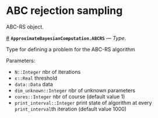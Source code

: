 
<a id='ABC-rejection-sampling-1'></a>

# ABC rejection sampling


ABC-RS object.

<a id='ApproximateBayesianComputation.ABCRS' href='#ApproximateBayesianComputation.ABCRS'>#</a>
**`ApproximateBayesianComputation.ABCRS`** &mdash; *Type*.



Type for defining a problem for the ABC-RS algorithm

Parameters:

  * `N::Integer` nbr of iterations
  * `ϵ::Real` threshold
  * `data::Data` data
  * `dim_unknown::Integer` nbr of unknown parameters
  * `cores::Integer` nbr of course (default value 1)
  * `print_interval::Integer` print state of algorithm at every `print_interval`th iteration (default value 1000)

